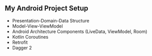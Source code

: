 
## My Android Project Setup

- Presentation-Domain-Data Structure
- Model-View-ViewModel
- Android Architecture Components (LiveData, ViewModel, Room)
- Kotlin Coroutines
- Retrofit
- Dagger 2
